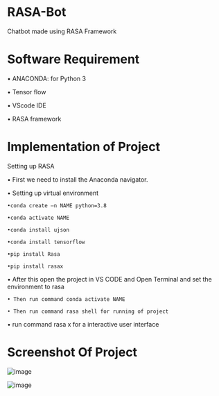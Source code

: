 # RASA-Bot
Chatbot made using RASA Framework 

# Software Requirement
• ANACONDA: for Python 3

• Tensor flow

• VScode IDE

• RASA framework

# Implementation of Project

Setting up RASA

• First we need to install the Anaconda navigator.

• Setting up virtual environment

    •conda create –n NAME python=3.8 
  
    •conda activate NAME 
  
    •conda install ujson 
  
    •conda install tensorflow 
  
    •pip install Rasa 
  
    •pip install rasax
  

• After this open the project in VS CODE and Open Terminal and set the environment to rasa

    • Then run command conda activate NAME

    • Then run command rasa shell for running of project 

• run command rasa x for a interactive user interface 


# Screenshot Of Project
![image](https://user-images.githubusercontent.com/65504671/175823145-c99a7d4e-3661-44eb-9dfb-2258f1ceb6a4.png)

![image](https://user-images.githubusercontent.com/65504671/175823160-7356572f-1d38-4f3c-bbf6-79fe8d1a83b4.png)

